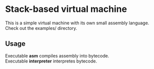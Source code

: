 # Stack-based virtual machine
This is a simple virtual machine with its own small assembly language. Check out the examples/ directory.

## Usage
Executable **asm** compiles assembly into bytecode. \
Executable **interpreter** interpretes bytecode.
